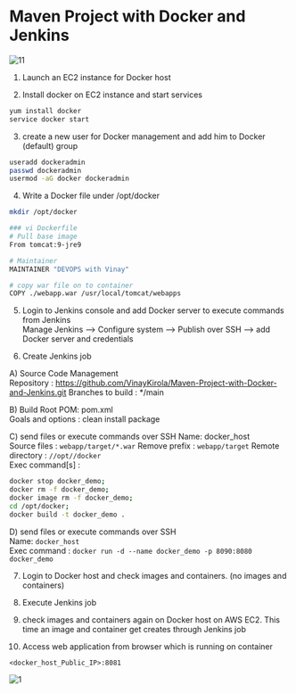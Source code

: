 # Maven Project with Docker and Jenkins
 

![11](https://github.com/user-attachments/assets/55bf107e-feba-46a0-84d0-ae1e30c05523)


1. Launch an EC2 instance for Docker host

2. Install docker on EC2 instance and start services 
  ```sh 
  yum install docker
  service docker start
  ```

3. create a new user for Docker management and add him to Docker (default) group
```sh
useradd dockeradmin
passwd dockeradmin
usermod -aG docker dockeradmin
```

4. Write a Docker file under /opt/docker

```sh
mkdir /opt/docker

### vi Dockerfile
# Pull base image 
From tomcat:9-jre9 

# Maintainer
MAINTAINER "DEVOPS with Vinay" 

# copy war file on to container 
COPY ./webapp.war /usr/local/tomcat/webapps
```

5. Login to Jenkins console and add Docker server to execute commands from Jenkins  
Manage Jenkins --> Configure system -->  Publish over SSH --> add Docker server and credentials

6. Create Jenkins job 

A) Source Code Management  
 Repository : https://github.com/VinayKirola/Maven-Project-with-Docker-and-Jenkins.git
 Branches to build : */main  

B) Build
 Root POM: pom.xml  
 Goals and options : clean install package  
 
C) send files or execute commands over SSH
 Name: docker_host  
 Source files	: `webapp/target/*.war`
 Remove prefix	: `webapp/target`
 Remote directory	: `//opt//docker`  
 Exec command[s]	: 
  ```sh
  docker stop docker_demo;
  docker rm -f docker_demo;
  docker image rm -f docker_demo;
  cd /opt/docker;
  docker build -t docker_demo .
  ```

D) send files or execute commands over SSH  
  Name: `docker_host`  
  Exec command	: `docker run -d --name docker_demo -p 8090:8080 docker_demo`  

7. Login to Docker host and check images and containers. (no images and containers)

8. Execute Jenkins job

9. check images and containers again on Docker host on AWS EC2. This time an image and container get creates through Jenkins job

10. Access web application from browser which is running on container
```
<docker_host_Public_IP>:8081
```
![1](https://github.com/kamleshrawat/Maven-Project-with-Docker-and-Jenkins/assets/108130020/25a27858-fe94-4c34-9299-6335d9636a87)
